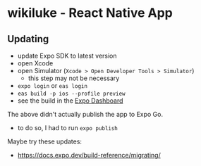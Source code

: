 # wikiluke - React Native App

## Updating

- update Expo SDK to latest version
- open Xcode
- open Simulator (`Xcode > Open Developer Tools > Simulator`)
  - this step may not be necessary
- `expo login` or `eas login`
- `eas build -p ios --profile preview`
- see the build in the [Expo Dashboard](https://expo.dev/)

The above didn't actually publish the app to Expo Go.

- to do so, I had to run `expo publish`

Maybe try these updates:

- https://docs.expo.dev/build-reference/migrating/
